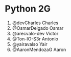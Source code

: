 # Python 2G

1. @devCharles Charles
2. @OsmarDelgado Osmar
3. @arecvalo-dev Victor
4. @Ton-IO-S3r Antonio
5. @yairavalso Yair
6. @AaronMendozaG Aaron

